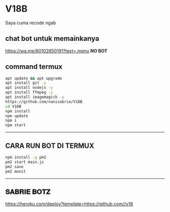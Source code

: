 # V18B
Saya cuma recode ngab


## chat bot untuk memainkanya
https://wa.me/60102650191?text=.menu
**NO BOT**
## command termux
```bash
apt update && apt upgrade
apt install git -y
apt install nodejs -y
apt install ffmpeg -y
apt install imagemagick -y
https://github.com/nanisabrie/V18B
cd V18B
npm install
npm update
npm i
npm start
```
---------

## CARA RUN BOT DI TERMUX
```bash
npm install -g pm2
pm2 start main.js
pm2 save
pm2 monit
```
---------

## 𝐒𝐀𝐁𝐑𝐈𝐄 𝐁𝐎𝐓𝐙
https://heroku.com/deploy?template=https://github.com//v18
